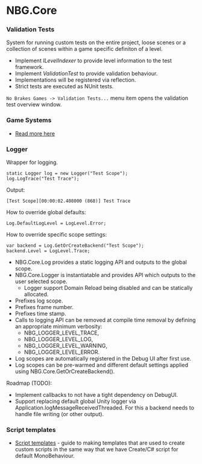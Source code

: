 # NBG.Core

### Validation Tests

System for running custom tests on the entire project, loose scenes or a collection of scenes within a game specific definiton of a level.

* Implement _ILevelIndexer_ to provide level information to the test framework.
* Implement _ValidationTest_ to provide validation behaviour.
* Implementations will be registered via reflection.
* Strict tests are executed as NUnit tests.

```No Brakes Games -> Validation Tests...``` menu item opens the validation test overview window.

### Game Systems

* [Read more here](GameSystems.md)

### Logger

Wrapper for logging.

```
static Logger log = new Logger("Test Scope");
log.LogTrace("Test Trace");
```
Output:
```
[Test Scope][00:00:02.408000 (868)] Test Trace
```

How to override global defaults:
```
Log.DefaultLogLevel = LogLevel.Error;
```
How to override specific scope settings:
```
var backend = Log.GetOrCreateBackend("Test Scope");
backend.Level = LogLevel.Trace;
```

* NBG.Core.Log provides a static logging API and outputs to the global scope.
* NBG.Core.Logger is instantiatable and provides API which outputs to the user selected scope.
  * Logger support Domain Reload being disabled and can be statically allocated.
* Prefixes log scope.
* Prefixes frame number.
* Prefixes time stamp.
* Calls to logging API can be removed at compile time removal by defining an appropriate minimum verbosity:
  * NBG_LOGGER_LEVEL_TRACE,
  * NBG_LOGGER_LEVEL_LOG,
  * NBG_LOGGER_LEVEL_WARNING,
  * NBG_LOGGER_LEVEL_ERROR.
* Log scopes are automatically registered in the Debug UI after first use.
* Log scopes can be pre-warmed and different default settings applied using NBG.Core.GetOrCreateBackend().

Roadmap (TODO):

* Implement callbacks to not have a tight dependency on DebugUI.
* Support replacing default global Unity logger via Application.logMessageReceivedThreaded. For this a backend needs to handle file writing (or other output).

### Script templates

* [Script templates](ScriptTemplates.md) - guide to making templates that are used to create custom scripts in the same way that we have Create/C# script for default MonoBehaviour.